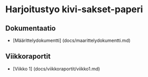 # Harjoitustyo kivi-sakset-paperi
## Dokumentaatio
- [Määrittelydokumentti] (docs/maarittelydokumentti.md)

## Viikkoraportit
- [Viikko 1] (docs/viikkoraportit/viikko1.md)
